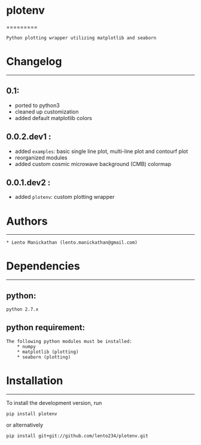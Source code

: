 # plotenv
=========

    Python plotting wrapper utilizing matplotlib and seaborn

# Changelog
-----------

## 0.1:

- ported to python3
- cleaned up customization
- added default matplotlib colors

## 0.0.2.dev1 :

- added `examples`: basic single line plot, multi-line plot and contourf plot
- reorganized modules
- added custom cosmic microwave background (CMB) colormap

## 0.0.1.dev2 :

- added `plotenv`: custom plotting wrapper

# Authors
-------

    * Lento Manickathan (lento.manickathan@gmail.com)

# Dependencies
------------

## python:
    python 2.7.x

## python requirement:
    The following python modules must be installed:
        * numpy
        * matplotlib (plotting)
        * seaborn (plotting)

# Installation
--------------

To install the development version, run

    pip install plotenv

or alternatively

    pip install git+git://github.com/lento234/plotenv.git
